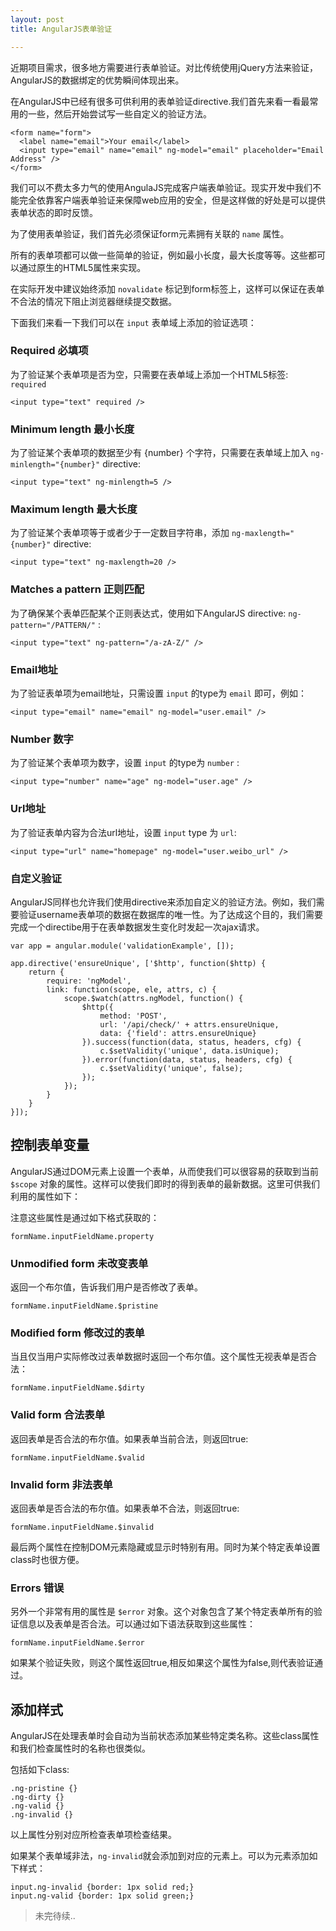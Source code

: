 ```yaml
---
layout: post
title: AngularJS表单验证

---
```


近期项目需求，很多地方需要进行表单验证。对比传统使用jQuery方法来验证，AngularJS的数据绑定的优势瞬间体现出来。

在AngularJS中已经有很多可供利用的表单验证directive.我们首先来看一看最常用的一些，然后开始尝试写一些自定义的验证方法。

    <form name="form">
      <label name="email">Your email</label>
      <input type="email" name="email" ng-model="email" placeholder="Email Address" />
    </form>

我们可以不费太多力气的使用AngulaJS完成客户端表单验证。现实开发中我们不能完全依靠客户端表单验证来保障web应用的安全，但是这样做的好处是可以提供表单状态的即时反馈。

为了使用表单验证，我们首先必须保证form元素拥有关联的 `name` 属性。


所有的表单项都可以做一些简单的验证，例如最小长度，最大长度等等。这些都可以通过原生的HTML5属性来实现。

在实际开发中建议始终添加 `novalidate` 标记到form标签上，这样可以保证在表单不合法的情况下阻止浏览器继续提交数据。

下面我们来看一下我们可以在 `input` 表单域上添加的验证选项：

### Required 必填项

为了验证某个表单项是否为空，只需要在表单域上添加一个HTML5标签: `required`

    <input type="text" required />

### Minimum length 最小长度

为了验证某个表单项的数据至少有 {number} 个字符，只需要在表单域上加入 `ng-minlength="{number}"` directive:

    <input type="text" ng-minlength=5 />

### Maximum length 最大长度

为了验证某个表单项等于或者少于一定数目字符串，添加 `ng-maxlength="{number}"` directive:

    <input type="text" ng-maxlength=20 />

### Matches a pattern 正则匹配

为了确保某个表单匹配某个正则表达式，使用如下AngularJS directive: `ng-pattern="/PATTERN/"` :

    <input type="text" ng-pattern="/a-zA-Z/" />

### Email地址

为了验证表单项为email地址，只需设置 `input` 的type为 `email` 即可，例如：

    <input type="email" name="email" ng-model="user.email" />

### Number 数字

为了验证某个表单项为数字，设置 `input` 的type为 `number` :

    <input type="number" name="age" ng-model="user.age" />

### Url地址

为了验证表单内容为合法url地址，设置 `input` type 为 `url`:

    <input type="url" name="homepage" ng-model="user.weibo_url" />

### 自定义验证

AngularJS同样也允许我们使用directive来添加自定义的验证方法。例如，我们需要验证username表单项的数据在数据库的唯一性。为了达成这个目的，我们需要完成一个directibe用于在表单数据发生变化时发起一次ajax请求。

    var app = angular.module('validationExample', []);

    app.directive('ensureUnique', ['$http', function($http) {
        return {
            require: 'ngModel',
            link: function(scope, ele, attrs, c) {
                scope.$watch(attrs.ngModel, function() {
                    $http({
                        method: 'POST',
                        url: '/api/check/' + attrs.ensureUnique,
                        data: {'field': attrs.ensureUnique}
                    }).success(function(data, status, headers, cfg) {
                        c.$setValidity('unique', data.isUnique);
                    }).error(function(data, status, headers, cfg) {
                        c.$setValidity('unique', false);
                    });
                });
            }
        }
    }]);

## 控制表单变量

AngularJS通过DOM元素上设置一个表单，从而使我们可以很容易的获取到当前 `$scope` 对象的属性。这样可以使我们即时的得到表单的最新数据。这里可供我们利用的属性如下：

注意这些属性是通过如下格式获取的：

    formName.inputFieldName.property

### Unmodified form 未改变表单

返回一个布尔值，告诉我们用户是否修改了表单。

    formName.inputFieldName.$pristine

### Modified form 修改过的表单

当且仅当用户实际修改过表单数据时返回一个布尔值。这个属性无视表单是否合法：

    formName.inputFieldName.$dirty

### Valid form 合法表单

返回表单是否合法的布尔值。如果表单当前合法，则返回true:

    formName.inputFieldName.$valid

### Invalid form 非法表单

返回表单是否合法的布尔值。如果表单不合法，则返回true:

    formName.inputFieldName.$invalid

最后两个属性在控制DOM元素隐藏或显示时特别有用。同时为某个特定表单设置class时也很方便。

### Errors 错误

另外一个非常有用的属性是 `$error` 对象。这个对象包含了某个特定表单所有的验证信息以及表单是否合法。可以通过如下语法获取到这些属性：

    formName.inputFieldName.$error

如果某个验证失败，则这个属性返回true,相反如果这个属性为false,则代表验证通过。

## 添加样式

AngularJS在处理表单时会自动为当前状态添加某些特定类名称。这些class属性和我们检查属性时的名称也很类似。

包括如下class:

    .ng-pristine {}
    .ng-dirty {}
    .ng-valid {}
    .ng-invalid {}

以上属性分别对应所检查表单项检查结果。

如果某个表单域非法，`ng-invalid`就会添加到对应的元素上。可以为元素添加如下样式：

    input.ng-invalid {border: 1px solid red;}
    input.ng-valid {border: 1px solid green;}


> 未完待续..